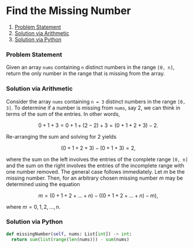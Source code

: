 # Find the Missing Number

1. [Problem Statement](#problem-statement)
2. [Solution via Arithmetic](#solution-via-arithmetic)
3. [Solution via Python](#solution-via-python)


### Problem Statement

Given an array ```nums``` containing ```n``` distinct numbers in the range ```[0, n]```, return the only number in the range that is missing from the array. 

### Solution via Arithmetic

Consider the array ```nums``` containing ```n = 3``` distinct numbers in the range ```[0, 3]```. To determine if a number is missing from ```nums```, say 2, we can think in terms of the sum of the entries. In other words, 

$$0 + 1 + 3 = 0 + 1 + (2 - 2) + 3 = (0 + 1 + 2 + 3) - 2.$$

Re-arranging the sum and solving for 2 yields

$$(0 + 1 + 2 + 3) - (0 + 1 + 3) = 2,$$

where the sum on the left involves the entries of the complete range ```[0, n]``` and the sum on the right involves the entries of the incomplete range with one number removed. The general case follows immediately. Let $m$ be the missing number. Then, for an arbitrary chosen missing number $m$ may be determined using the equation

$$m = (0 + 1 + 2 + \dots + n) - ((0 + 1 + 2 + \dots + n) - m),$$

where $m = 0, 1, 2, \dots, n$. 

### Solution via Python 

```python
def missingNumber(self, nums: List[int]) -> int: 
  return sum(list(range(len(nums))) - sum(nums) 
```














